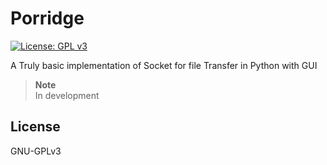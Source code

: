 # Porridge
[![License: GPL v3](https://img.shields.io/badge/License-GPLv3-blue.svg)](https://www.gnu.org/licenses/gpl-3.0)

A Truly basic implementation of Socket for file Transfer in Python with GUI

>**Note**\
> In development


## License
GNU-GPLv3

<!-- 
TODO :
1. Implement p2p
2. Build UnitTest
3. Queue, for multithreading
4. Either CLI or GUI using PySimpleGUI
 -->